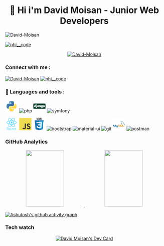 <h1 align="center">👋 Hi i'm David Moisan - Junior Web Developers </h1>     

<p align="left"> <img src="https://komarev.com/ghpvc/?username=David-Moisan&label=Profile%20views&color=0e75b6&style=flat" alt="David-Moisan" /> </p> <p align="left"> <a href="https://twitter.com/phi__code" target="blank"><img src="https://img.shields.io/twitter/follow/phi__code?logo=twitter&style=for-the-badge" alt="phi__code" /></a> </p>


<p align="center"> <a href="https://github.com/ryo-ma/github-profile-trophy"><img src="https://github-profile-trophy.vercel.app/?username=David-Moisan" alt="David-Moisan" /></a> </p>

<h3 align="left">Connect with me :</h3>

<a href="https://www.linkedin.com/in/david-moisan-6251331a5/" target="blank"><img align="center" src="https://raw.githubusercontent.com/rahuldkjain/github-profile-readme-generator/master/src/images/icons/Social/linked-in-alt.svg" alt="David-Moisan" height="30" width="40" /></a>
<a href="https://twitter.com/phi__code" target="blank"><img align="center" src="https://raw.githubusercontent.com/rahuldkjain/github-profile-readme-generator/master/src/images/icons/Social/twitter.svg" alt="phi__code" height="30" width="40" /></a>
                                                                       
### 💬 Languages and tools : 

<p align="left"><img src="https://raw.githubusercontent.com/devicons/devicon/master/icons/python/python-original.svg" alt="python" width="40" height="40"/> <img src="https://upload.wikimedia.org/wikipedia/commons/thumb/2/27/PHP-logo.svg/1280px-PHP-logo.svg.png" alt="php" width="40" height="40"/>  <img src="https://raw.githubusercontent.com/devicons/devicon/master/icons/django/django-original.svg" alt="django" width="40" height="40"/> <img src="https://seeklogo.com/images/S/symfony-logo-AA34C8FC16-seeklogo.com.png" alt="symfony" width="40" height="40"/> </p>                                   
<p> <img src="https://raw.githubusercontent.com/devicons/devicon/master/icons/react/react-original-wordmark.svg" alt="react" width="40" height="40"/> <img src="https://raw.githubusercontent.com/devicons/devicon/master/icons/javascript/javascript-original.svg" alt="javascript" width="40" height="40"/> <img src="https://raw.githubusercontent.com/devicons/devicon/master/icons/css3/css3-original-wordmark.svg" alt="css3" width="40" height="40"/> <img src="https://upload.wikimedia.org/wikipedia/commons/thumb/b/b2/Bootstrap_logo.svg/1280px-Bootstrap_logo.svg.png" alt="bootstrap" width="40" height="40"/> <img src="https://cdn.worldvectorlogo.com/logos/element-ui-1.svg" alt="material-ui" width="40" height="40"/> <img src="https://www.vectorlogo.zone/logos/git-scm/git-scm-icon.svg" alt="git" width="40" height="40"/> <img src="https://raw.githubusercontent.com/devicons/devicon/master/icons/mysql/mysql-original-wordmark.svg" alt="mysql" width="40" height="40"/> <img src="https://www.vectorlogo.zone/logos/getpostman/getpostman-icon.svg" alt="postman" width="40" height="40"/>
  
</p>
                                                                        

### GitHub Analytics

<p align='center'>
  <a href="https://github.com/David-Moisan">
    <img height="180em" width="49%" src="https://github-readme-stats-eight-theta.vercel.app/api?username=David-Moisan&show_icons=true&theme=dracula" />
    <img height="180em" width="49%" src="https://github-readme-stats-eight-theta.vercel.app/api/top-langs/?username=David-Moisan&layout=compact&langs_count=8&theme=dracula"/>
  </a>
</p>

[![Ashutosh's github activity graph](https://activity-graph.herokuapp.com/graph?username=David-Moisan&theme=dracula)](https://github.com/ashutosh00710/github-readme-activity-graph)


### Tech watch  
  
<a href="https://app.daily.dev/DavMoiz">
  <p align="center">
    <img src="https://api.daily.dev/devcards/e523dea3143b4950a20fd83b59d89405.png?r=yw6" width="400" alt="David Moisan's Dev Card"/>
  </p>
</a>

